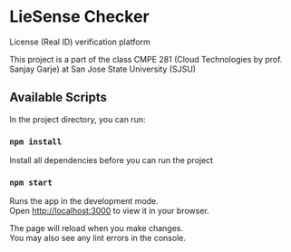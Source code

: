 # LieSense Checker

License (Real ID) verification platform

This project is a part of the class CMPE 281 (Cloud Technologies by prof. Sanjay Garje) at San Jose State University (SJSU)

## Available Scripts

In the project directory, you can run:

### `npm install`

Install all dependencies before you can run the project

### `npm start`

Runs the app in the development mode.\
Open [http://localhost:3000](http://localhost:3000) to view it in your browser.

The page will reload when you make changes.\
You may also see any lint errors in the console.
